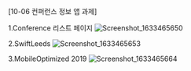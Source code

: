 [10-06 컨퍼런스 정보 앱 과제]

1.Conference 리스트 페이지
![Screenshot_1633465650](https://user-images.githubusercontent.com/90822634/136098387-12c49e9e-c8de-4287-be63-cecd96104b9c.png)

2.SwiftLeeds
![Screenshot_1633465653](https://user-images.githubusercontent.com/90822634/136098407-8ddf6156-86d1-4171-ae87-066dc8412e7c.png)

3.MobileOptimized 2019
![Screenshot_1633465664](https://user-images.githubusercontent.com/90822634/136098410-79dc0d2a-a95d-47ec-becb-2d42f8273524.png)
